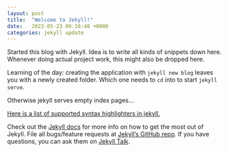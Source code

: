 ```yaml
---
layout: post
title:  "Welcome to Jekyll!"
date:   2022-05-23 09:16:48 +0000
categories: jekyll update
---
```

Started this blog with Jekyll. Idea is to write all kinds of snippets down here. 
Whenever doing actual project work, this might also be dropped here.

Learning of the day: creating the application with `jekyll new blog` leaves you with a newly created folder.
Which one needs to `cd` into to start `jekyll serve`.

Otherwise jekyll serves empty index pages...

[Here is a list of supported syntax highlighters in jekyll.](https://www.fabriziomusacchio.com/blog/2021-08-11-Syntax_Highlighting_in_Jekyll/)

Check out the [Jekyll docs][jekyll-docs] for more info on how to get the most out of Jekyll. File all bugs/feature requests at [Jekyll’s GitHub repo][jekyll-gh]. If you have questions, you can ask them on [Jekyll Talk][jekyll-talk].

[jekyll-docs]: https://jekyllrb.com/docs/home
[jekyll-gh]:   https://github.com/jekyll/jekyll
[jekyll-talk]: https://talk.jekyllrb.com/
